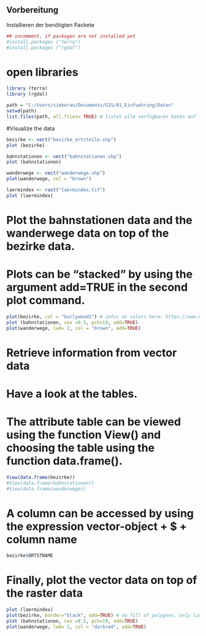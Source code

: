 ## Vorbereitung

Installieren der benötigten Packete

```r
## uncomment, if packages are not installed yet
#install.packages ("terra")
#install.packages ("rgdal")
```

# open libraries

```r
library (terra) 
library (rgdal)
```

```r
path = "C:/Users/sieberan/Documents/GIS/01_Einfuehrung/Daten"
setwd(path)
list.files(path, all.files= TRUE) # listet alle verfügbaren Daten auf
```

#Visualize the data

```r
bezirke <- vect("bezirke_ortsteile.shp")
plot (bezirke)
```

```r
bahnstationen <- vect("bahnstationen.shp")
plot (bahnstationen)
```


```r
wanderwege <- vect("wanderwege.shp")
plot(wanderwege, col = "brown")
```

```r
laermindex <- rast("laermindex.tif")
plot (laermindex)
```

# Plot the bahnstationen data and the wanderwege data on top of the bezirke data. 
# Plots can be “stacked” by using the argument add=TRUE in the second plot command.

```r
plot(bezirke, col = "burlywood1") # infos on colors here: https://www.nceas.ucsb.edu/sites/default/files/2020-04/colorPaletteCheatsheet.pdf
plot (bahnstationen, cex =0.5, pch=19, add=TRUE)
plot(wanderwege, lwd= 2, col = "brown", add=TRUE)
```

# Retrieve information from vector data

# Have a look at the tables. 
# The attribute table can be viewed using the function View() and choosing the table using the function data.frame().

```r
View(data.frame(bezirke))
#View(data.frame(bahnstationen))
#View(data.frame(wanderwege))
```

# A column can be accessed by using the expression vector-object + $ + column name

```r
bezirke$ORTSTNAME
```

# Finally, plot the vector data on top of the raster data

```r
plot (laermindex)
plot(bezirke, border="black", add=TRUE) # no fill of polygons, only lines
plot (bahnstationen, cex =0.5, pch=19, add=TRUE)
plot(wanderwege, lwd= 2, col = "darkred", add=TRUE)
```
